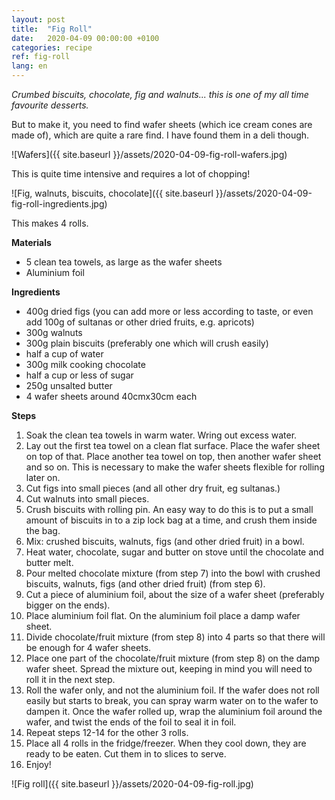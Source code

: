 ```yaml
---
layout: post
title:  "Fig Roll"
date:   2020-04-09 00:00:00 +0100
categories: recipe
ref: fig-roll
lang: en
---
```


*Crumbed biscuits, chocolate, fig and walnuts... this is one of my all time favourite desserts.*

But to make it, you need to find wafer sheets (which ice cream cones are made of), which are quite a rare find. I have found them in a deli though.

![Wafers]({{ site.baseurl }}/assets/2020-04-09-fig-roll-wafers.jpg)

This is quite time intensive and requires a lot of chopping!

![Fig, walnuts, biscuits, chocolate]({{ site.baseurl }}/assets/2020-04-09-fig-roll-ingredients.jpg)

This makes 4 rolls.

**Materials**

* 5 clean tea towels, as large as the wafer sheets
* Aluminium foil

**Ingredients**

* 400g dried figs (you can add more or less according to taste, or even add 100g of sultanas or other dried fruits, e.g. apricots)
* 300g walnuts
* 300g plain biscuits (preferably one which will crush easily)
* half a cup of water
* 300g milk cooking chocolate 
* half a cup or less of sugar
* 250g unsalted butter
* 4 wafer sheets around 40cmx30cm each

**Steps**

1. Soak the clean tea towels in warm water. Wring out excess water.
2. Lay out the first tea towel on a clean flat surface. Place the wafer sheet on top of that. Place another tea towel on top, then another wafer sheet and so on. This is necessary to make the wafer sheets flexible for rolling later on.
3. Cut figs into small pieces (and all other dry fruit, eg sultanas.)
4. Cut walnuts into small pieces.
5. Crush biscuits with rolling pin. An easy way to do this is to put a small amount of biscuits in to a zip lock bag at a time, and crush them inside the bag.
6. Mix: crushed biscuits, walnuts, figs (and other dried fruit) in a bowl.
7. Heat water, chocolate, sugar and butter on stove until the chocolate and butter melt.
8. Pour melted chocolate mixture (from step 7) into the bowl with crushed biscuits, walnuts, figs (and other dried fruit) (from step 6).
9. Cut a piece of aluminium foil, about the size of a wafer sheet (preferably bigger on the ends).
10. Place aluminium foil flat. On the aluminium foil place a damp wafer sheet.
11. Divide chocolate/fruit mixture (from step 8) into 4 parts so that there will be enough for 4 wafer sheets.
12. Place one part of the chocolate/fruit mixture (from step 8) on the damp wafer sheet. Spread the mixture out, keeping in mind you will need to roll it in the next step.
13. Roll the wafer only, and not the aluminium foil. If the wafer does not roll easily but starts to break, you can spray warm water on to the wafer to dampen it. Once the wafer rolled up, wrap the aluminium foil around the wafer, and twist the ends of the foil to seal it in foil.
14. Repeat steps 12-14 for the other 3 rolls.
15. Place all 4 rolls in the fridge/freezer. When they cool down, they are ready to be eaten. Cut them in to slices to serve.
16. Enjoy!

![Fig roll]({{ site.baseurl }}/assets/2020-04-09-fig-roll.jpg)
